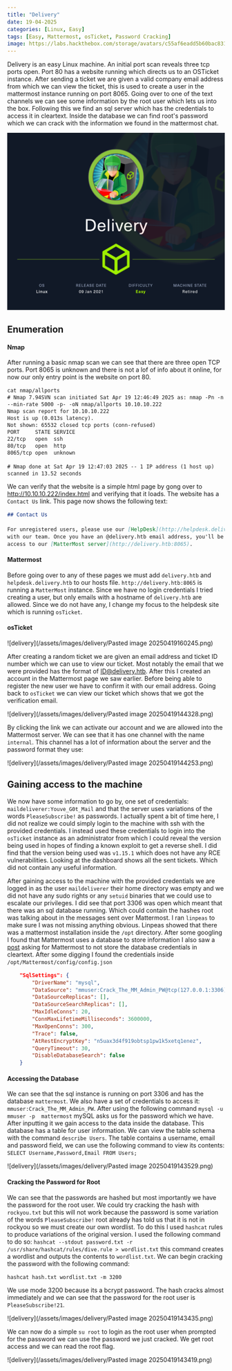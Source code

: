 ```yaml
---
title: "Delivery"
date: 19-04-2025
categories: [Linux, Easy]
tags: [Easy, Mattermost, osTicket, Password Cracking]
image: https://labs.hackthebox.com/storage/avatars/c55af6eadd5b60bac831d73c1a951327.png
---
```


Delivery is an easy Linux machine. An initial port scan reveals three tcp ports open. Port 80 has a website running which directs us to an OSTicket instance. After sending a ticket we are given a valid company email address from which we can view the ticket, this is used to create a user in the mattermost instance running on port 8065. Going over to one of the text channels we can see some information by the root user which lets us into the box. Following this we find an sql server which has the credentials to access it in cleartext. Inside the database we can find root's password which we can crack with the information we found in the mattermost chat.

![delivery_info_card](/assets/images/delivery/Delivery.png)

## Enumeration

#### Nmap
After running a basic nmap scan we can see that there are three open TCP ports. Port 8065 is unknown and there is not a lof of info about it online, for now our only entry point is the website on port 80. 

```
cat nmap/allports 
# Nmap 7.94SVN scan initiated Sat Apr 19 12:46:49 2025 as: nmap -Pn -n --min-rate 5000 -p- -oN nmap/allports 10.10.10.222
Nmap scan report for 10.10.10.222
Host is up (0.013s latency).
Not shown: 65532 closed tcp ports (conn-refused)
PORT     STATE SERVICE
22/tcp   open  ssh
80/tcp   open  http
8065/tcp open  unknown

# Nmap done at Sat Apr 19 12:47:03 2025 -- 1 IP address (1 host up) scanned in 13.52 seconds

```

We can verify that the website is a simple html page by gong over to http://10.10.10.222/index.html and verifying that it loads. The website has a `Contact Us` link. This page now shows the following text:


```md
## Contact Us

For unregistered users, please use our [HelpDesk](http://helpdesk.delivery.htb) to get in touch
with our team. Once you have an @delivery.htb email address, you'll be able to have
access to our [MatterMost server](http://delivery.htb:8065).
```
#### Mattermost
Before going over to any of these pages we must add `delivery.htb` and `helpdesk.delivery.htb` to our hosts file. `http://delivery.htb:8065` is running a `MatterMost` instance. Since we have no login credentials I tried creating a user, but only emails with a hostname of `delivery.htb` are allowed. Since we do not have any, I change my focus to the helpdesk site which is running `osTicket`. 

#### osTicket
![delivery](/assets/images/delivery/Pasted image 20250419160245.png)

After creating a random ticket we are given an email address and ticket ID number which we can use to view our ticket. Most notably the email that we were provided has the format of ID@delivery.htb. After this I created an account in the Mattermost page we saw earlier. Before being able to register the new user we have to confirm it with our email address. Going back to `osTicket` we can view our ticket which shows that we got the verification email.

![delivery](/assets/images/delivery/Pasted image 20250419144328.png)

By clicking the link we can activate our account and we are allowed into the Mattermost server. We can see that it has one channel with the name `internal`. This channel has a lot of information about the server and the password format they use:

![delivery](/assets/images/delivery/Pasted image 20250419144253.png)

## Gaining access to the machine
We now have some information to go by, one set of credentials: `maildeliverer:Youve_G0t_Mail` and that the server uses variations of the words `PleaseSubscribe!` as passwords. I actually spent a bit of time here, I did not realize we could simply login to the machine with ssh with the provided credentials. I instead used these credentials to login into the `osTicket` instance as an administrator from which I could reveal the version being used in hopes of finding a known exploit to get a reverse shell. I did find that the version being used was `v1.15.1` which does not have any RCE vulnerabilities. Looking at the dashboard shows all the sent tickets. Which did not contain any useful information. 

After gaining access to the machine with the provided credentials we are logged in as the user `maildeliverer` their home directory was empty and we did not have any sudo rights or any `setuid` binaries that we could use to escalate our privileges. I did see that port 3306 was open which meant that there was an sql database running. Which could contain the hashes root was talking about in the messages sent over Mattermost. I ran `linpeas` to make sure I was not missing anything obvious. Linpeas showed that there was a mattermost installation inside the `/opt` directory. After some googling I found that Mattermost uses a database to store information I also saw a [post](https://github.com/mattermost/mattermost/issues/29390) asking for Mattermost to not store the database credentials in cleartext. After some digging I found the credentials inside `/opt/Mattermost/config/config.json` 

```json
    "SqlSettings": {
        "DriverName": "mysql",
        "DataSource": "mmuser:Crack_The_MM_Admin_PW@tcp(127.0.0.1:3306)/mattermost?charset=utf8mb4,utf8\u0026readTimeout=30s\u0026writeTimeout=30s",
        "DataSourceReplicas": [],
        "DataSourceSearchReplicas": [],
        "MaxIdleConns": 20,
        "ConnMaxLifetimeMilliseconds": 3600000,
        "MaxOpenConns": 300,
        "Trace": false,
        "AtRestEncryptKey": "n5uax3d4f919obtsp1pw1k5xetq1enez",
        "QueryTimeout": 30,
        "DisableDatabaseSearch": false
    }
```
#### Accessing the Database
We can see that the sql instance is running on port 3306 and has the database `mattermost`. We also have a set of credentials to access it: `mmuser:Crack_The_MM_Admin_PW`. After using the following command `mysql -u mmuser -p  mattermost`  mySQL asks us for the password which we have. After inputting it we gain access to the data inside the database. This database has a table for user information. We can view the table schema with the command `describe Users`. The table contains a username, email and password field, we can use the following command to view its contents: `SELECT Username,Password,Email FROM Users;`

![delivery](/assets/images/delivery/Pasted image 20250419143529.png)

#### Cracking the Password for Root
We can see that the passwords are hashed but most importantly we have the password for the root user. We could try cracking the hash with `rockyou.txt` but this will not work because the password is some variation of the words `PleaseSubscribe!` root already has told us that it is not in rockyou so we must create our own wordlist. To do this I used `hashcat` rules to produce variations of the original version. I used the following command to do so: `hashcat --stdout password.txt -r /usr/share/hashcat/rules/dive.rule > wordlist.txt` this command creates a wordlist and outputs the contents to `wordlist.txt`. We can begin cracking the password with the following command:

```
hashcat hash.txt wordlist.txt -m 3200
```

We use mode 3200 because its a bcrypt password. The hash cracks almost immediately and we can see that the password for the root user is `PleaseSubscribe!21`. 

![delivery](/assets/images/delivery/Pasted image 20250419143435.png)

We can now do a simple `su root` to login as the root user when prompted for the password we can use the password we just cracked. We get root access and we can read the root flag.

![delivery](/assets/images/delivery/Pasted image 20250419143419.png)